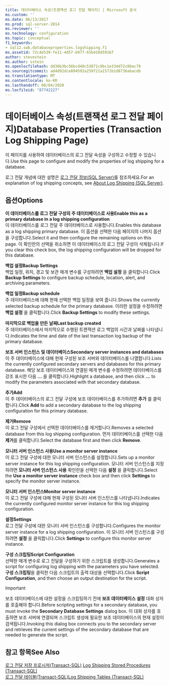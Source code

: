 ```yaml
---
title: 데이터베이스 속성(트랜잭션 로그 전달 페이지) | Microsoft 문서
ms.custom: ''
ms.date: 06/13/2017
ms.prod: sql-server-2014
ms.reviewer: ''
ms.technology: configuration
ms.topic: conceptual
f1_keywords:
- sql12.swb.databaseproperties.logshipping.f1
ms.assetid: 72c4e539-fe11-4d57-b977-65b418d5916f
author: stevestein
ms.author: sstein
ms.openlocfilehash: dd36b3bc56bcd48c53871c9bc1e334d72c80ac78
ms.sourcegitcommit: ad4d92dce894592a259721a1571b1d8736abacdb
ms.translationtype: MT
ms.contentlocale: ko-KR
ms.lasthandoff: 08/04/2020
ms.locfileid: "87742227"
---
```

# <a name="database-properties-transaction-log-shipping-page"></a><span data-ttu-id="f5195-102">데이터베이스 속성(트랜잭션 로그 전달 페이지)</span><span class="sxs-lookup"><span data-stu-id="f5195-102">Database Properties (Transaction Log Shipping Page)</span></span>
  <span data-ttu-id="f5195-103">이 페이지를 사용하여 데이터베이스의 로그 전달 속성을 구성하고 수정할 수 있습니다.</span><span class="sxs-lookup"><span data-stu-id="f5195-103">Use this page to configure and modify the properties of log shipping for a database.</span></span>  
  
 <span data-ttu-id="f5195-104">로그 전달 개념에 대한 설명은 [로그 전달 정보&#40;SQL Server&#41;](../../database-engine/log-shipping/about-log-shipping-sql-server.md)를 참조하세요.</span><span class="sxs-lookup"><span data-stu-id="f5195-104">For an explanation of log shipping concepts, see [About Log Shipping &#40;SQL Server&#41;](../../database-engine/log-shipping/about-log-shipping-sql-server.md).</span></span>  
  
## <a name="options"></a><span data-ttu-id="f5195-105">옵션</span><span class="sxs-lookup"><span data-stu-id="f5195-105">Options</span></span>  
 <span data-ttu-id="f5195-106">**이 데이터베이스를 로그 전달 구성의 주 데이터베이스로 사용**</span><span class="sxs-lookup"><span data-stu-id="f5195-106">**Enable this as a primary database in a log shipping configuration**</span></span>  
 <span data-ttu-id="f5195-107">이 데이터베이스를 로그 전달 주 데이터베이스로 사용합니다.</span><span class="sxs-lookup"><span data-stu-id="f5195-107">Enables this database as a log shipping primary database.</span></span> <span data-ttu-id="f5195-108">이 옵션을 선택한 다음 페이지의 나머지 옵션을 구성합니다.</span><span class="sxs-lookup"><span data-stu-id="f5195-108">Select it and then configure the remaining options on this page.</span></span> <span data-ttu-id="f5195-109">이 확인란의 선택을 취소하면 이 데이터베이스의 로그 전달 구성이 삭제됩니다.</span><span class="sxs-lookup"><span data-stu-id="f5195-109">If you clear this check box, the log shipping configuration will be dropped for this database.</span></span>  
  
 <span data-ttu-id="f5195-110">**백업 설정**</span><span class="sxs-lookup"><span data-stu-id="f5195-110">**Backup Settings**</span></span>  
 <span data-ttu-id="f5195-111">백업 일정, 위치, 경고 및 보관 매개 변수를 구성하려면 **백업 설정** 을 클릭합니다.</span><span class="sxs-lookup"><span data-stu-id="f5195-111">Click **Backup Settings** to configure backup schedule, location, alert, and archiving parameters.</span></span>  
  
 <span data-ttu-id="f5195-112">**백업 일정**</span><span class="sxs-lookup"><span data-stu-id="f5195-112">**Backup schedule**</span></span>  
 <span data-ttu-id="f5195-113">주 데이터베이스에 대해 현재 선택한 백업 일정을 보여 줍니다.</span><span class="sxs-lookup"><span data-stu-id="f5195-113">Shows the currently selected backup schedule for the primary database.</span></span> <span data-ttu-id="f5195-114">이러한 설정을 수정하려면 **백업 설정** 을 클릭합니다.</span><span class="sxs-lookup"><span data-stu-id="f5195-114">Click **Backup Settings** to modify these settings.</span></span>  
  
 <span data-ttu-id="f5195-115">**마지막으로 백업을 만든 날짜**</span><span class="sxs-lookup"><span data-stu-id="f5195-115">**Last backup created**</span></span>  
 <span data-ttu-id="f5195-116">주 데이터베이스에서 마지막으로 수행된 트랜잭션 로그 백업의 시간과 날짜를 나타냅니다.</span><span class="sxs-lookup"><span data-stu-id="f5195-116">Indicates the time and date of the last transaction log backup of the primary database.</span></span>  
  
 <span data-ttu-id="f5195-117">**보조 서버 인스턴스 및 데이터베이스**</span><span class="sxs-lookup"><span data-stu-id="f5195-117">**Secondary server instances and databases**</span></span>  
 <span data-ttu-id="f5195-118">이 주 데이터베이스에 대해 현재 구성된 보조 서버와 데이터베이스를 나열합니다.</span><span class="sxs-lookup"><span data-stu-id="f5195-118">Lists the currently configured secondary servers and databases for this primary database.</span></span> <span data-ttu-id="f5195-119">해당 보조 데이터베이스와 연결된 매개 변수를 수정하려면 데이터베이스를 강조 표시한 다음 **...** 을 클릭합니다.</span><span class="sxs-lookup"><span data-stu-id="f5195-119">Highlight a database, and then click **...** to modify the parameters associated with that secondary database.</span></span>  
  
 <span data-ttu-id="f5195-120">**추가**</span><span class="sxs-lookup"><span data-stu-id="f5195-120">**Add**</span></span>  
 <span data-ttu-id="f5195-121">이 주 데이터베이스의 로그 전달 구성에 보조 데이터베이스를 추가하려면 **추가** 를 클릭합니다.</span><span class="sxs-lookup"><span data-stu-id="f5195-121">Click **Add** to add a secondary database to the log shipping configuration for this primary database.</span></span>  
  
 <span data-ttu-id="f5195-122">**제거**</span><span class="sxs-lookup"><span data-stu-id="f5195-122">**Remove**</span></span>  
 <span data-ttu-id="f5195-123">이 로그 전달 구성에서 선택한 데이터베이스를 제거합니다.</span><span class="sxs-lookup"><span data-stu-id="f5195-123">Removes a selected database from this log shipping configuration.</span></span> <span data-ttu-id="f5195-124">먼저 데이터베이스를 선택한 다음 **제거**를 클릭합니다.</span><span class="sxs-lookup"><span data-stu-id="f5195-124">Select the database first and then click **Remove**.</span></span>  
  
 <span data-ttu-id="f5195-125">**모니터 서버 인스턴스 사용**</span><span class="sxs-lookup"><span data-stu-id="f5195-125">**Use a monitor server instance**</span></span>  
 <span data-ttu-id="f5195-126">이 로그 전달 구성에 대한 모니터 서버 인스턴스를 설정합니다.</span><span class="sxs-lookup"><span data-stu-id="f5195-126">Sets up a monitor server instance for this log shipping configuration.</span></span> <span data-ttu-id="f5195-127">모니터 서버 인스턴스를 지정하려면 **모니터 서버 인스턴스 사용** 확인란을 선택한 다음 **설정** 을 클릭합니다.</span><span class="sxs-lookup"><span data-stu-id="f5195-127">Select the **Use a monitor server instance** check box and then click **Settings** to specify the monitor server instance.</span></span>  
  
 <span data-ttu-id="f5195-128">**모니터 서버 인스턴스**</span><span class="sxs-lookup"><span data-stu-id="f5195-128">**Monitor server instance**</span></span>  
 <span data-ttu-id="f5195-129">이 로그 전달 구성에 대해 현재 구성된 모니터 서버 인스턴스를 나타냅니다.</span><span class="sxs-lookup"><span data-stu-id="f5195-129">Indicates the currently configured monitor server instance for this log shipping configuration.</span></span>  
  
 <span data-ttu-id="f5195-130">**설정**</span><span class="sxs-lookup"><span data-stu-id="f5195-130">**Settings**</span></span>  
 <span data-ttu-id="f5195-131">로그 전달 구성에 대한 모니터 서버 인스턴스를 구성합니다.</span><span class="sxs-lookup"><span data-stu-id="f5195-131">Configures the monitor server instance for a log shipping configuration.</span></span> <span data-ttu-id="f5195-132">이 모니터 서버 인스턴스를 구성하려면 **설정** 을 클릭합니다.</span><span class="sxs-lookup"><span data-stu-id="f5195-132">Click **Settings** to configure this monitor server instance.</span></span>  
  
 <span data-ttu-id="f5195-133">**구성 스크립팅**</span><span class="sxs-lookup"><span data-stu-id="f5195-133">**Script Configuration**</span></span>  
 <span data-ttu-id="f5195-134">선택한 매개 변수로 로그 전달을 구성하기 위한 스크립트를 생성합니다.</span><span class="sxs-lookup"><span data-stu-id="f5195-134">Generates a script for configuring log shipping with the parameters you have selected.</span></span> <span data-ttu-id="f5195-135">**구성 스크립팅**을 클릭한 다음 스크립트의 출력 대상을 선택합니다.</span><span class="sxs-lookup"><span data-stu-id="f5195-135">Click **Script Configuration**, and then choose an output destination for the script.</span></span>  
  
> [!IMPORTANT]  
>  <span data-ttu-id="f5195-136">보조 데이터베이스에 대한 설정을 스크립팅하기 전에 **보조 데이터베이스 설정** 대화 상자를 호출해야 합니다.</span><span class="sxs-lookup"><span data-stu-id="f5195-136">Before scripting settings for a secondary database, you must invoke the **Secondary Database Settings** dialog box.</span></span> <span data-ttu-id="f5195-137">이 대화 상자를 호출하면 보조 서버에 연결되며 스크립트 생성에 필요한 보조 데이터베이스의 현재 설정이 검색됩니다.</span><span class="sxs-lookup"><span data-stu-id="f5195-137">Invoking this dialog box connects you to the secondary server and retrieves the current settings of the secondary database that are needed to generate the script.</span></span>  
  
## <a name="see-also"></a><span data-ttu-id="f5195-138">참고 항목</span><span class="sxs-lookup"><span data-stu-id="f5195-138">See Also</span></span>  
 <span data-ttu-id="f5195-139">[로그 전달 저장 프로시저&#40;Transact-SQL&#41;](/sql/relational-databases/system-stored-procedures/log-shipping-stored-procedures-transact-sql) </span><span class="sxs-lookup"><span data-stu-id="f5195-139">[Log Shipping Stored Procedures &#40;Transact-SQL&#41;](/sql/relational-databases/system-stored-procedures/log-shipping-stored-procedures-transact-sql) </span></span>  
 [<span data-ttu-id="f5195-140">로그 전달 테이블&#40;Transact-SQL&#41;</span><span class="sxs-lookup"><span data-stu-id="f5195-140">Log Shipping Tables &#40;Transact-SQL&#41;</span></span>](/sql/relational-databases/system-tables/log-shipping-tables-transact-sql)  
  
  
